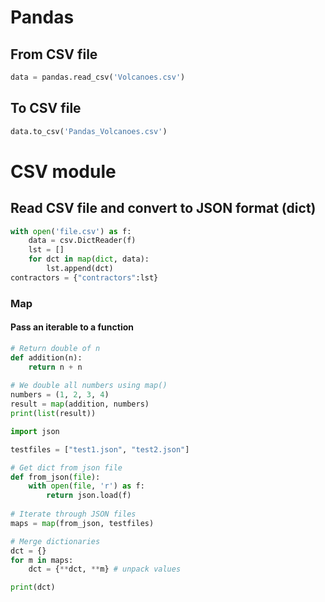 # Pandas

## From CSV file
```python
data = pandas.read_csv('Volcanoes.csv')
```

## To CSV file

```python
data.to_csv('Pandas_Volcanoes.csv')
```

# CSV module

## Read CSV file and convert to JSON format (dict)

```python
with open('file.csv') as f:
    data = csv.DictReader(f)
    lst = []
    for dct in map(dict, data):
        lst.append(dct)
contractors = {"contractors":lst}
```

### Map

#### Pass an iterable to a function 

```python
# Return double of n 
def addition(n): 
    return n + n 
  
# We double all numbers using map() 
numbers = (1, 2, 3, 4) 
result = map(addition, numbers) 
print(list(result)) 
```

```python
import json

testfiles = ["test1.json", "test2.json"]

# Get dict from json file
def from_json(file):
    with open(file, 'r') as f:
        return json.load(f)
        
# Iterate through JSON files
maps = map(from_json, testfiles)

# Merge dictionaries
dct = {}
for m in maps:
    dct = {**dct, **m} # unpack values

print(dct)
```
